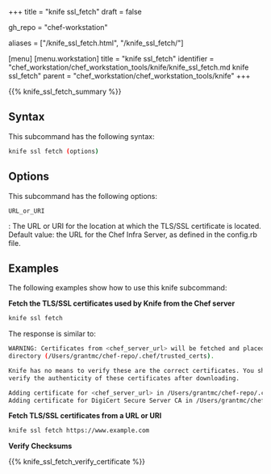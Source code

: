 +++
title = "knife ssl_fetch"
draft = false

gh_repo = "chef-workstation"

aliases = ["/knife_ssl_fetch.html", "/knife_ssl_fetch/"]

[menu]
  [menu.workstation]
    title = "knife ssl_fetch"
    identifier = "chef_workstation/chef_workstation_tools/knife/knife_ssl_fetch.md knife ssl_fetch"
    parent = "chef_workstation/chef_workstation_tools/knife"
+++

{{% knife_ssl_fetch_summary %}}

## Syntax

This subcommand has the following syntax:

``` bash
knife ssl fetch (options)
```

## Options

This subcommand has the following options:

`URL_or_URI`

: The URL or URI for the location at which the TLS/SSL certificate is located. Default value: the URL for the Chef Infra Server, as defined in the config.rb file.

## Examples

The following examples show how to use this knife subcommand:

**Fetch the TLS/SSL certificates used by Knife from the Chef server**

``` bash
knife ssl fetch
```

The response is similar to:

``` bash
WARNING: Certificates from <chef_server_url> will be fetched and placed in your trusted_cert
directory (/Users/grantmc/chef-repo/.chef/trusted_certs).

Knife has no means to verify these are the correct certificates. You should
verify the authenticity of these certificates after downloading.

Adding certificate for <chef_server_url> in /Users/grantmc/chef-repo/.chef/trusted_certs/grantmc.crt
Adding certificate for DigiCert Secure Server CA in /Users/grantmc/chef-repo/.chef/trusted_certs/DigiCert_Secure_Server_CA.crt
```

**Fetch TLS/SSL certificates from a URL or URI**

``` bash
knife ssl fetch https://www.example.com
```

**Verify Checksums**

{{% knife_ssl_fetch_verify_certificate %}}
